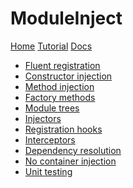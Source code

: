﻿# ModuleInject

[Home](index.md)
[Tutorial](tutorial.md)
[Docs]()
 
 * [Fluent registration](fluent_language.md)
 * [Constructor injection](constructor_injection.md)
 * [Method injection](method_injection.md)
 * [Factory methods](factory_methods.md)
 * [Module trees](module_trees.md)
 * [Injectors](injectors.md)
 * [Registration hooks](registration_hooks.md)
 * [Interceptors](interceptors.md)
 * [Dependency resolution](dependency_resolution.md)
 * [No container injection](nocontainer_injection.md) 
 * [Unit testing](unit_testing.md)